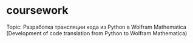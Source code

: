# coursework

Topic: Разработка трансляции кода из Python в Wolfram Mathematica (Development of code translation from Python to Wolfram Mathematica)

